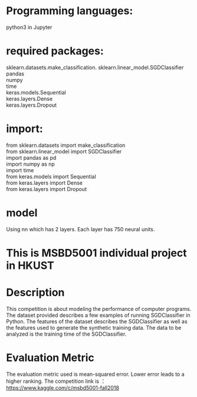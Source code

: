 # Programming languages:
python3 in Jupyter

# required packages:
sklearn.datasets.make_classification. 
sklearn.linear_model.SGDClassifier  
pandas   
numpy   
time  
keras.models.Sequential  
keras.layers.Dense  
keras.layers.Dropout  

# import:
from sklearn.datasets import make_classification  
from sklearn.linear_model import SGDClassifier  
import pandas as pd  
import numpy as np  
import time  
from keras.models import Sequential  
from keras.layers import Dense  
from keras.layers import Dropout   

# model
Using nn which has 2 layers. Each layer has 750 neural units. 

# This is MSBD5001 individual project in HKUST

# Description
This competition is about modeling the performance of computer programs. The dataset provided describes a few examples of running SGDClassifier in Python. The features of the dataset describes the SGDClassifier as well as the features used to generate the synthetic training data. The data to be analyzed is the training time of the SGDClassifier.

# Evaluation Metric
The evaluation metric used is mean-squared error. Lower error leads to a higher ranking.
The competition link is ： https://www.kaggle.com/c/msbd5001-fall2018
